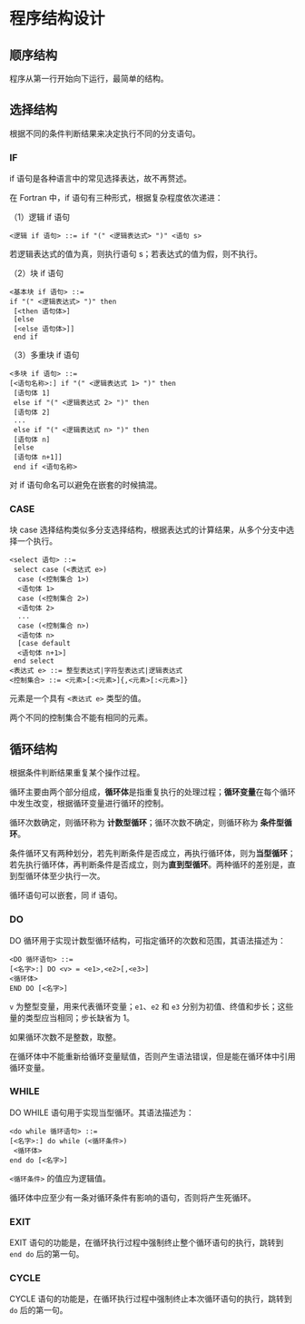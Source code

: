 # 程序结构设计

## 顺序结构

程序从第一行开始向下运行，最简单的结构。

## 选择结构

根据不同的条件判断结果来决定执行不同的分支语句。

### IF

if 语句是各种语言中的常见选择表达，故不再赘述。

在 Fortran 中，if 语句有三种形式，根据复杂程度依次递进：

（1）逻辑 if 语句

```BNF
<逻辑 if 语句> ::= if "(" <逻辑表达式> ")" <语句 s>
```

若逻辑表达式的值为真，则执行语句 s；若表达式的值为假，则不执行。

（2）块 if 语句

```BNF
<基本块 if 语句> ::= 
if "(" <逻辑表达式> ")" then
 [<then 语句体>]
 [else
 [<else 语句体>]]
 end if
```

（3）多重块 if 语句

```BNF
<多块 if 语句> ::=
[<语句名称>:] if "(" <逻辑表达式 1> ")" then
 [语句体 1]
 else if "(" <逻辑表达式 2> ")" then
 [语句体 2]
 ...
 else if "(" <逻辑表达式 n> ")" then
 [语句体 n]
 [else
 [语句体 n+1]]
 end if <语句名称>
```

对 if 语句命名可以避免在嵌套的时候搞混。

### CASE

块 case 选择结构类似多分支选择结构，根据表达式的计算结果，从多个分支中选择一个执行。

```BNF
<select 语句> ::= 
 select case (<表达式 e>)
  case (<控制集合 1>)
  <语句体 1>
  case (<控制集合 2>)
  <语句体 2>
  ...
  case (<控制集合 n>)
  <语句体 n>
  [case default
  <语句体 n+1>]
 end select
<表达式 e> ::= 整型表达式|字符型表达式|逻辑表达式
<控制集合> ::= <元素>[:<元素>]{,<元素>[:<元素>]}
```

元素是一个具有 `<表达式 e>` 类型的值。

两个不同的控制集合不能有相同的元素。

## 循环结构

根据条件判断结果重复某个操作过程。

循环主要由两个部分组成，**循环体**是指重复执行的处理过程；**循环变量**在每个循环中发生改变，根据循环变量进行循环的控制。

循环次数确定，则循环称为 **计数型循环**；循环次数不确定，则循环称为 **条件型循环**。

条件循环又有两种划分，若先判断条件是否成立，再执行循环体，则为**当型循环**；若先执行循环体，再判断条件是否成立，则为**直到型循环**。两种循环的差别是，直到型循环体至少执行一次。

循环语句可以嵌套，同 if 语句。

### DO

DO 循环用于实现计数型循环结构，可指定循环的次数和范围，其语法描述为：

```BNF
<DO 循环语句> ::= 
[<名字>:] DO <v> = <e1>,<e2>[,<e3>]
<循环体>
END DO [<名字>]
```

`v` 为整型变量，用来代表循环变量；`e1`、`e2` 和 `e3` 分别为初值、终值和步长；这些量的类型应当相同；步长缺省为 1。

如果循环次数不是整数，取整。

在循环体中不能重新给循环变量赋值，否则产生语法错误，但是能在循环体中引用循环变量。

### WHILE

DO WHILE 语句用于实现当型循环。其语法描述为：

```BNF
<do while 循环语句> ::=
[<名字>:] do while (<循环条件>)
 <循环体>
end do [<名字>]
```

`<循环条件>` 的值应为逻辑值。

循环体中应至少有一条对循环条件有影响的语句，否则将产生死循环。

### EXIT

EXIT 语句的功能是，在循环执行过程中强制终止整个循环语句的执行，跳转到 `end do` 后的第一句。

### CYCLE

CYCLE 语句的功能是，在循环执行过程中强制终止本次循环语句的执行，跳转到 `do` 后的第一句。
